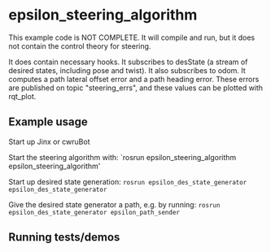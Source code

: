 # epsilon_steering_algorithm

This example code is NOT COMPLETE.  It will compile and run, but it does not contain the control theory for steering.

It does contain necessary hooks.  It subscribes to desState (a stream of desired states, including pose and twist).
It also subscribes to odom.  It computes a path lateral offset error and a path heading error.  These errors are published on
topic "steering_errs", and these values can be plotted with rqt_plot.

## Example usage
Start up Jinx or cwruBot

Start the steering algorithm with:
`rosrun epsilon_steering_algorithm epsilon_steering_algorithm'

Start up desired state generation:
`rosrun epsilon_des_state_generator epsilon_des_state_generator`

Give the desired state generator a path, e.g. by running:
`rosrun epsilon_des_state_generator epsilon_path_sender`



## Running tests/demos
    
